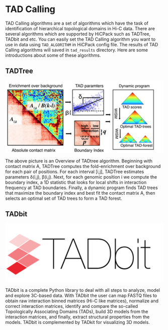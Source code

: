 # TAD Calling

TAD Calling algorithms are a set of algorithms which have the task of identification of hierarchical topological domains in Hi-C data.
There are several algorithms which are supported by HiCPack such as TADTree, TADbit and etc. You can easily set the TAD Calling algorithm you want to use in data using `TAD_ALGORITHM` in HiCPack config file. The results of TAD Calling algorithms will saved in `tad_results` directory.
Here are some introductions about some of these algorithms. 

## TADTree
![](./pics/TADTree.png)

The above picture is an Overview of TADtree algorithm. Beginning with contact matrix A, TADTree computes the fold-enrichment over background for each pair of positions. For each interval [i,j], TADTree estimates parameters δ(i,j), β(i,j). Next, for each genomic position i we compute the boundary index, a 1D statistic that looks for local shifts in interaction frequency at TAD boundaries. Finally, a dynamic program finds TAD trees that maximize the boundary index and best fit the contact matrix A, then selects an optimal set of TAD trees to form a TAD forest.

## TADbit
![](./pics/TADbit.png)

TADbit is a complete Python library to deal with all steps to analyze, model and explore 3C-based data. With TADbit the user can map FASTQ files to obtain raw interaction binned matrices (Hi-C like matrices), normalize and correct interaction matrices, identify and compare the so-called Topologically Associating Domains (TADs), build 3D models from the interaction matrices, and finally, extract structural properties from the models. TADbit is complemented by TADkit for visualizing 3D models.

